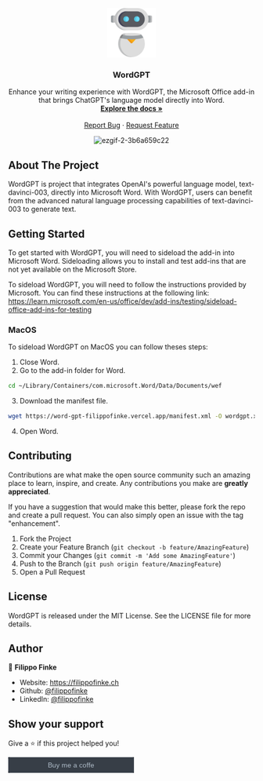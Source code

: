 <div align="center">
  <a href="https://github.com/filippofinke/WordGPT">
    <img src="assets/robot.png" alt="Logo" height="100">
  </a>

  <br />
  <h3 align="center">WordGPT</h3>

  <p align="center">
    Enhance your writing experience with WordGPT, the Microsoft Office add-in that brings ChatGPT's language model directly into Word.
    <br />
    <a href="https://github.com/filippofinke/WordGPT"><strong>Explore the docs »</strong></a>
    <br />
    <br />
    <a href="https://github.com/filippofinke/WordGPT/issues">Report Bug</a>
    ·
    <a href="https://github.com/filippofinke/WordGPT/issues">Request Feature</a>
  </p>

![ezgif-2-3b6a659c22](https://user-images.githubusercontent.com/37296364/221949219-4aba4e03-125f-4d81-a58b-7cffa4c9c03c.gif)

</div>



## About The Project
WordGPT is project that integrates OpenAI's powerful language model, text-davinci-003, directly into Microsoft Word. With WordGPT, users can benefit from the advanced natural language processing capabilities of text-davinci-003 to generate text.

## Getting Started
To get started with WordGPT, you will need to sideload the add-in into Microsoft Word. Sideloading allows you to install and test add-ins that are not yet available on the Microsoft Store.

To sideload WordGPT, you will need to follow the instructions provided by Microsoft. You can find these instructions at the following link: https://learn.microsoft.com/en-us/office/dev/add-ins/testing/sideload-office-add-ins-for-testing

### MacOS

To sideload WordGPT on MacOS you can follow theses steps:
1. Close Word.
2. Go to the add-in folder for Word.
```sh
cd ~/Library/Containers/com.microsoft.Word/Data/Documents/wef
```
3. Download the manifest file.
```sh
wget https://word-gpt-filippofinke.vercel.app/manifest.xml -O wordgpt.xml
```
4. Open Word.

## Contributing

Contributions are what make the open source community such an amazing place to learn, inspire, and create. Any contributions you make are **greatly appreciated**.

If you have a suggestion that would make this better, please fork the repo and create a pull request. You can also simply open an issue with the tag "enhancement".

1. Fork the Project
2. Create your Feature Branch (`git checkout -b feature/AmazingFeature`)
3. Commit your Changes (`git commit -m 'Add some AmazingFeature'`)
4. Push to the Branch (`git push origin feature/AmazingFeature`)
5. Open a Pull Request

## License

WordGPT is released under the MIT License. See the LICENSE file for more details.

## Author

👤 **Filippo Finke**

- Website: https://filippofinke.ch
- Github: [@filippofinke](https://github.com/filippofinke)
- LinkedIn: [@filippofinke](https://linkedin.com/in/filippofinke)

## Show your support

Give a ⭐️ if this project helped you!

<a href="https://www.buymeacoffee.com/filippofinke">
  <img src="https://github.com/filippofinke/filippofinke/raw/main/images/buymeacoffe.png" alt="Buy Me A McFlurry">
</a>

